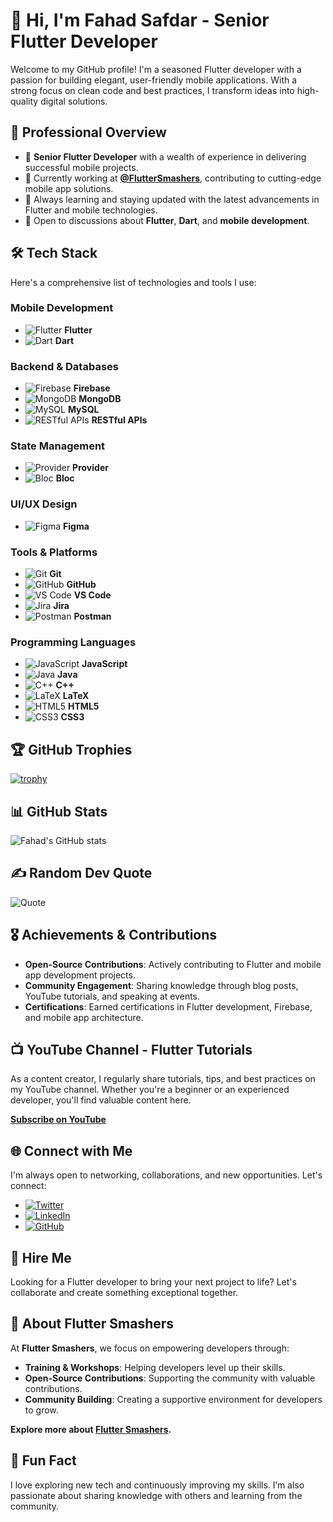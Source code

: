 # 👋 Hi, I'm Fahad Safdar - Senior Flutter Developer

Welcome to my GitHub profile! I'm a seasoned Flutter developer with a passion for building elegant, user-friendly mobile applications. With a strong focus on clean code and best practices, I transform ideas into high-quality digital solutions.

## 🚀 Professional Overview
- 💼 **Senior Flutter Developer** with a wealth of experience in delivering successful mobile projects.
- 🔭 Currently working at **[@FlutterSmashers](#)**, contributing to cutting-edge mobile app solutions.
- 🌱 Always learning and staying updated with the latest advancements in Flutter and mobile technologies.
- 💬 Open to discussions about **Flutter**, **Dart**, and **mobile development**.

## 🛠️ Tech Stack
Here's a comprehensive list of technologies and tools I use:

### **Mobile Development**
- ![Flutter](https://img.shields.io/badge/Flutter-%2302569B.svg?style=for-the-badge&logo=Flutter&logoColor=white) **Flutter**
- ![Dart](https://img.shields.io/badge/Dart-%230175C2.svg?style=for-the-badge&logo=Dart&logoColor=white) **Dart**

### **Backend & Databases**
- ![Firebase](https://img.shields.io/badge/Firebase-%23039BE5.svg?style=for-the-badge&logo=Firebase&logoColor=white) **Firebase**
- ![MongoDB](https://img.shields.io/badge/MongoDB-%2347A248.svg?style=for-the-badge&logo=MongoDB&logoColor=white) **MongoDB**
- ![MySQL](https://img.shields.io/badge/MySQL-%2300758F.svg?style=for-the-badge&logo=MySQL&logoColor=white) **MySQL**
- ![RESTful APIs](https://img.shields.io/badge/REST-APIs-%23FF6F00?style=for-the-badge) **RESTful APIs**

### **State Management**
- ![Provider](https://img.shields.io/badge/Provider-%23E74430.svg?style=for-the-badge&logo=Provider&logoColor=white) **Provider**
- ![Bloc](https://img.shields.io/badge/Bloc-%2300C4B3.svg?style=for-the-badge&logo=Bloc&logoColor=white) **Bloc**

### **UI/UX Design**
- ![Figma](https://img.shields.io/badge/Figma-%23F24E1E.svg?style=for-the-badge&logo=Figma&logoColor=white) **Figma**

### **Tools & Platforms**
- ![Git](https://img.shields.io/badge/Git-%23F05033.svg?style=for-the-badge&logo=Git&logoColor=white) **Git**
- ![GitHub](https://img.shields.io/badge/GitHub-%2312100E.svg?style=for-the-badge&logo=GitHub&logoColor=white) **GitHub**
- ![VS Code](https://img.shields.io/badge/VS_Code-%23007ACC.svg?style=for-the-badge&logo=VisualStudioCode&logoColor=white) **VS Code**
- ![Jira](https://img.shields.io/badge/Jira-%230052CC.svg?style=for-the-badge&logo=Jira&logoColor=white) **Jira**
- ![Postman](https://img.shields.io/badge/Postman-%23FF6C37.svg?style=for-the-badge&logo=Postman&logoColor=white) **Postman**

### **Programming Languages**
- ![JavaScript](https://img.shields.io/badge/JavaScript-%23F7DF1E.svg?style=for-the-badge&logo=JavaScript&logoColor=black) **JavaScript**
- ![Java](https://img.shields.io/badge/Java-%23FF8C00.svg?style=for-the-badge&logo=Java&logoColor=white) **Java**
- ![C++](https://img.shields.io/badge/C++-%2300599C.svg?style=for-the-badge&logo=Cplusplus&logoColor=white) **C++**
- ![LaTeX](https://img.shields.io/badge/LaTeX-%23008080.svg?style=for-the-badge&logo=LaTeX&logoColor=white) **LaTeX**
- ![HTML5](https://img.shields.io/badge/HTML5-%23E34F26.svg?style=for-the-badge&logo=HTML5&logoColor=white) **HTML5**
- ![CSS3](https://img.shields.io/badge/CSS3-%231572B6.svg?style=for-the-badge&logo=CSS3&logoColor=white) **CSS3**

## 🏆 GitHub Trophies
[![trophy](https://github-profile-trophy.vercel.app/?username=yourusername&theme=onedark)](https://github.com/yourusername/github-profile-trophy)

## 📊 GitHub Stats
![Fahad's GitHub stats](https://github-readme-stats.vercel.app/api?username=yourusername&show_icons=true&theme=radical)

## ✍️ Random Dev Quote
![Quote](https://quotes-github-readme.vercel.app/api?type=horizontal&theme=radical)

## 🎖️ Achievements & Contributions
- **Open-Source Contributions**: Actively contributing to Flutter and mobile app development projects.
- **Community Engagement**: Sharing knowledge through blog posts, YouTube tutorials, and speaking at events.
- **Certifications**: Earned certifications in Flutter development, Firebase, and mobile app architecture.

## 📺 YouTube Channel - Flutter Tutorials
As a content creator, I regularly share tutorials, tips, and best practices on my YouTube channel. Whether you're a beginner or an experienced developer, you'll find valuable content here.

**[Subscribe on YouTube](https://youtube.com/yourchannel)**

## 🌐 Connect with Me
I'm always open to networking, collaborations, and new opportunities. Let's connect:

- [![Twitter](https://img.shields.io/badge/Twitter-%231DA1F2.svg?style=for-the-badge&logo=Twitter&logoColor=white)](https://twitter.com/yourhandle)
- [![LinkedIn](https://img.shields.io/badge/LinkedIn-%230077B5.svg?style=for-the-badge&logo=LinkedIn&logoColor=white)](https://www.linkedin.com/in/yourprofile/)
- [![GitHub](https://img.shields.io/badge/GitHub-%2312100E.svg?style=for-the-badge&logo=GitHub&logoColor=white)](https://github.com/yourusername)

## 💼 Hire Me
Looking for a Flutter developer to bring your next project to life? Let's collaborate and create something exceptional together.

## 🏢 About Flutter Smashers
At **Flutter Smashers**, we focus on empowering developers through:

- **Training & Workshops**: Helping developers level up their skills.
- **Open-Source Contributions**: Supporting the community with valuable contributions.
- **Community Building**: Creating a supportive environment for developers to grow.

**Explore more about [Flutter Smashers](#).**

## 💬 Fun Fact
I love exploring new tech and continuously improving my skills. I’m also passionate about sharing knowledge with others and learning from the community.

